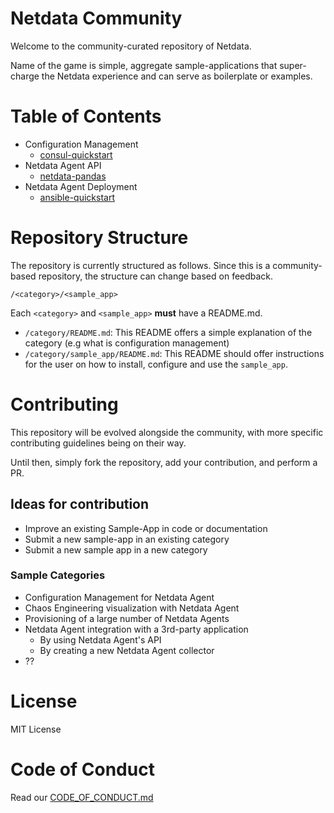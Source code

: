 # Netdata Community

Welcome to the community-curated repository of Netdata. 

Name of the game is simple, aggregate sample-applications that super-charge the Netdata experience and can serve as boilerplate or examples.

# Table of Contents
- Configuration Management
    - [consul-quickstart](/configuration-management/consul-quickstart/)
- Netdata Agent API
    -  [netdata-pandas](/netdata-agent-api/netdata-pandas/)
- Netdata Agent Deployment
  - [ansible-quickstart](/netdata-agent-deployment/ansible-quickstart/)


# Repository Structure

The repository is currently structured as follows. Since this is a community-based repository, the structure can change based on feedback.

`/<category>/<sample_app>`

Each `<category>` and `<sample_app>` **must** have a README.md.

- `/category/README.md`: This README offers a simple explanation of the category (e.g what is configuration management)
- `/category/sample_app/README.md`: This README should offer instructions for the user on how to install, configure and use the `sample_app`.


# Contributing

This repository will be evolved alongside the community, with more specific contributing guidelines being on their way.

Until then, simply fork the repository, add your contribution, and perform a PR. 

## Ideas for contribution
- Improve an existing Sample-App in code or documentation
- Submit a new sample-app in an existing category
- Submit a new sample app in a new category

### Sample Categories
- Configuration Management for Netdata Agent
- Chaos Engineering visualization with Netdata Agent
- Provisioning of a large number of Netdata Agents
- Netdata Agent integration with a 3rd-party application
    - By using Netdata Agent's API
    - By creating a new Netdata Agent collector
- ??

# License

MIT License 

# Code of Conduct
Read our [CODE_OF_CONDUCT.md](/CODE_OF_CONDUCT.md)
